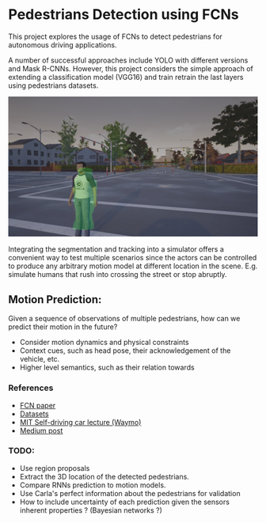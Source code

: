 # Pedestrians Detection using FCNs

This project explores the usage of FCNs to detect pedestrians for autonomous driving applications.

A number of successful approaches include YOLO with different versions and Mask R-CNNs. However, this project considers 
the simple approach of extending a classification model (VGG16) and train retrain the last layers 
using pedestrians datasets.


![Alt text](images/segmentation_sample.png?raw=true "Example of semantic segmentation performed on an image in the Carla environment")

Integrating the segmentation and tracking into a simulator offers a convenient way to test multiple scenarios
since the actors can be controlled to produce any arbitrary motion model at different location in the scene.
E.g. simulate humans that rush into crossing the street or stop abruptly.


## Motion Prediction:
Given a sequence of observations of multiple pedestrians, how can we predict their motion in the future?
* Consider motion dynamics and physical constraints
* Context cues, such as head pose, their acknowledgement of the vehicle, etc.
* Higher level semantics, such as their relation towards


### References

* [FCN paper](https://people.eecs.berkeley.edu/~jonlong/long_shelhamer_fcn.pdf)
* [Datasets](http://www.gavrila.net/)
* [MIT Self-driving car lecture (Waymo)](https://www.youtube.com/watch?v=Q0nGo2-y0xY&index=2&list=PLrAXtmErZgOeY0lkVCIVafdGFOTi45amq)
* [Medium post](https://medium.com/nanonets/how-to-do-image-segmentation-using-deep-learning-c673cc5862ef)


### TODO:

* Use region proposals
* Extract the 3D location of the detected pedestrians.
* Compare RNNs prediction to motion models.
* Use Carla's perfect information about the pedestrians for validation
* How to include uncertainty of each prediction given the sensors inherent properties ? (Bayesian networks ?)